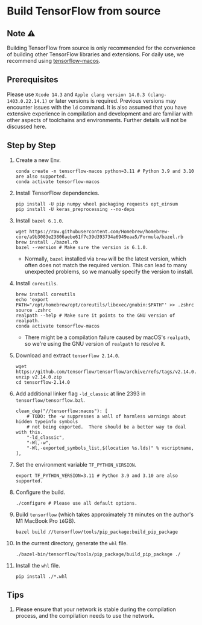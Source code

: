 # Build TensorFlow from source

## Note ⚠️

Building TensorFlow from source is only recommended for the convenience of building other TensorFlow libraries and extensions. For daily use, we recommend using [tensorflow-macos](https://pypi.org/project/tensorflow-macos/).

## Prerequisites

Please use `Xcode 14.3` and `Apple clang version 14.0.3 (clang-1403.0.22.14.1)` or later versions is required. Previous versions may encounter issues with the `ld` command. It is also assumed that you have extensive experience in compilation and development and are familiar with other aspects of toolchains and environments. Further details will not be discussed here.

## Step by Step

1. Create a new Env.

    ```shell
    conda create -n tensorflow-macos python=3.11 # Python 3.9 and 3.10 are also supported.
    conda activate tensorflow-macos
    ```

2. Install TensorFlow dependencies.

    ```shell
    pip install -U pip numpy wheel packaging requests opt_einsum
    pip install -U keras_preprocessing --no-deps
    ```

3. Install `bazel 6.1.0`.

    ```shell
    wget https://raw.githubusercontent.com/Homebrew/homebrew-core/a9b3083e23806aebe61f7c39d393734a6949eaa5/Formula/bazel.rb
    brew install ./bazel.rb
    bazel --version # Make sure the version is 6.1.0.
    ```

    * Normally, `bazel` installed via `brew` will be the latest version, which often does not match the required version. This can lead to many unexpected problems, so we manually specify the version to install.

4. Install `coreutils`.

    ```shell
    brew install coreutils
    echo 'export PATH="/opt/homebrew/opt/coreutils/libexec/gnubin:$PATH"' >> .zshrc
    source .zshrc
    realpath --help # Make sure it points to the GNU version of realpath.
    conda activate tensorflow-macos
    ```

    * There might be a compilation failure caused by macOS's `realpath`, so we're using the GNU version of `realpath` to resolve it.

5. Download and extract `tensorflow 2.14.0`.

    ```shell
    wget https://github.com/tensorflow/tensorflow/archive/refs/tags/v2.14.0.zip
    unzip v2.14.0.zip
    cd tensorflow-2.14.0
    ```

6. Add additional linker flag `-ld_classic` at line 2393 in `tensorflow/tensorflow.bzl`.

    ```bazel
    clean_dep("//tensorflow:macos"): [
        # TODO: the -w suppresses a wall of harmless warnings about hidden typeinfo symbols
        # not being exported.  There should be a better way to deal with this.
        "-ld_classic",
        "-Wl,-w",
        "-Wl,-exported_symbols_list,$(location %s.lds)" % vscriptname,
    ],
    ```

7. Set the environment variable `TF_PYTHON_VERSION`.

    ```shell
    export TF_PYTHON_VERSION=3.11 # Python 3.9 and 3.10 are also supported.
    ```

8. Configure the build.

    ```shell
    ./configure # Please use all default options.
    ```

9. Build `tensorflow` (which takes approximately `70` minutes on the author's M1 MacBook Pro `16`GB).

    ```shell
    bazel build //tensorflow/tools/pip_package:build_pip_package           
    ```

10. In the current directory, generate the `whl` file.

    ```shell
    ./bazel-bin/tensorflow/tools/pip_package/build_pip_package ./
    ```

11. Install the `whl` file.

     ```shell
     pip install ./*.whl
     ```

## Tips

1. Please ensure that your network is stable during the compilation process, and the compilation needs to use the network.
